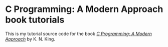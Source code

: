 # C Programming: A Modern Approach book tutorials

This is my tutorial source code for the book
[*C Programming: A Modern Approach*](http://www.amazon.com/Programming-Approach-K-N-King/dp/0393969452)
by K. N. King.
